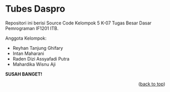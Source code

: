 <!-- ABOUT THE PROJECT -->
# Tubes Daspro


Repositori ini berisi Source Code Kelompok 5 K-07 Tugas Besar Dasar Pemrograman IF1201 ITB. 

Anggota Kelompok:
* Reyhan Tanjung Ghifary
* Intan Maharani
* Raden Dizi Assyafadi Putra
* Mahardika Wisnu Aji

<strong>SUSAH BANGET!</strong>
<p align="right">(<a href="#top">back to top</a>)</p>
